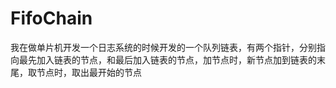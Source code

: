 # FifoChain
我在做单片机开发一个日志系统的时候开发的一个队列链表，有两个指针，分别指向最先加入链表的节点，和最后加入链表的节点，加节点时，新节点加到链表的末尾，取节点时，取出最开始的节点

